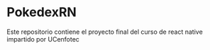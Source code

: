 # PokedexRN
Este repositorio contiene el proyecto final del curso de react native impartido por UCenfotec
